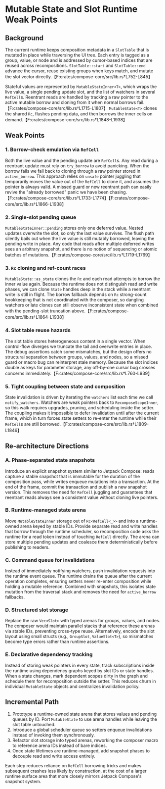 # Mutable State and Slot Runtime Weak Points

## Background
The current runtime keeps composition metadata in a `SlotTable` that is mutated in place while traversing the UI tree. Each entry is tagged as a group, value, or node and is addressed by cursor-based indices that are reused across recompositions. `SlotTable::start` and `SlotTable::end` advance the cursor, reuse existing groups when keys match, and mutate the slot vector directly.【F:crates/compose-core/src/lib.rs†L752-L845】

Stateful values are represented by `MutableStateInner<T>`, which wraps the live value, a single pending update slot, and the list of watchers in several `RefCell`s. Reentrant reads are handled by tracking a raw pointer to the active mutable borrow and cloning from it when normal borrows fail.【F:crates/compose-core/src/lib.rs†L1715-L1807】 `MutableState<T>` clones the shared `Rc`, flushes pending data, and then borrows the inner cells on demand.【F:crates/compose-core/src/lib.rs†L1848-L1938】

## Weak Points
### 1. Borrow-check emulation via `RefCell`
Both the live value and the pending update are `RefCell`s. Any read during a reentrant update must rely on `try_borrow` to avoid panicking. When the borrow fails we fall back to cloning through a raw pointer stored in `active_borrow`. This approach relies on `unsafe` pointer juggling that temporarily moves the value out of the `RefCell` to clone it, and assumes the pointer is always valid. A missed guard or new reentrant path can easily revive the "already borrowed" panic we have been chasing.【F:crates/compose-core/src/lib.rs†L1733-L1774】【F:crates/compose-core/src/lib.rs†L1866-L1938】

### 2. Single-slot pending queue
`MutableStateInner::pending` stores only one deferred value. Nested updates overwrite the slot, so only the last value survives. The flush path silently bails out when the live value is still mutably borrowed, leaving the pending write in place. Any code that reads after multiple deferred writes sees an arbitrary snapshot, and there is no notion of sequencing or atomic batches of mutations.【F:crates/compose-core/src/lib.rs†L1719-L1769】

### 3. `Rc` cloning and ref-count races
`MutableState::as_state` clones the `Rc` and each read attempts to borrow the inner value again. Because the runtime does not distinguish read and write phases, we can clone `State` handles deep in the stack while a reentrant write is still in flight. The borrow fallback depends on `Rc` strong-count bookkeeping that is not coordinated with the composer, so dangling watchers or late clones can still observe inconsistent state when combined with the pending-slot truncation above.【F:crates/compose-core/src/lib.rs†L1864-L1938】

### 4. Slot table reuse hazards
The slot table stores heterogeneous content in a single vector. When control-flow diverges we truncate the tail and overwrite entries in place. The debug assertions catch some mismatches, but the design offers no structural separation between groups, values, and nodes, so a missed guard or macro bug can reinterpret stale memory. Because the slot indices double as keys for parameter storage, any off-by-one cursor bug crosses concerns immediately.【F:crates/compose-core/src/lib.rs†L760-L939】

### 5. Tight coupling between state and composition
State invalidation is driven by iterating the `watchers` list each time we call `notify_watchers`. Watchers are weak pointers back to `RecomposeScopeInner`, so this walk requires upgrades, pruning, and scheduling inside the setter. The coupling makes it impossible to defer invalidation until after the current frame, which in turn forces state setters to re-enter the runtime while their `RefCell`s are still borrowed.【F:crates/compose-core/src/lib.rs†L1809-L1846】

## Re-architecture Directions
### A. Phase-separated state snapshots
Introduce an explicit snapshot system similar to Jetpack Compose: reads capture a stable snapshot that is immutable for the duration of the composition pass, while writes enqueue mutations into a transaction. At the end of the frame, commit the transaction and publish a new snapshot version. This removes the need for `RefCell` juggling and guarantees that reentrant reads always see a consistent value without cloning live pointers.

### B. Runtime-managed state arena
Move `MutableStateInner` storage out of `Rc<RefCell<_>>` and into a runtime-owned arena keyed by stable IDs. Provide separate read and write handles that borrow through the runtime scheduler, so recomposition code asks the runtime for a read token instead of touching `RefCell` directly. The arena can store multiple pending updates and coalesce them deterministically before publishing to readers.

### C. Command queue for invalidations
Instead of immediately notifying watchers, push invalidation requests into the runtime event queue. The runtime drains the queue after the current operation completes, ensuring setters never re-enter composition while holding a mutable reference. Combined with snapshots, this isolates state mutation from the traversal stack and removes the need for `active_borrow` fallbacks.

### D. Structured slot storage
Replace the raw `Vec<Slot>` with typed arenas for groups, values, and nodes. The composer would maintain parallel stacks that reference these arenas via stable IDs, preventing cross-type reuse. Alternatively, encode the slot layout using small structs (e.g., `GroupSlot`, `ValueSlot<T>`), so mismatches become type errors rather than runtime assertions.

### E. Declarative dependency tracking
Instead of storing weak pointers in every state, track subscriptions inside the runtime using dependency graphs keyed by slot IDs or state handles. When a state changes, mark dependent scopes dirty in the graph and schedule them for recomposition outside the setter. This reduces churn in individual `MutableState` objects and centralizes invalidation policy.

## Incremental Path
1. Prototype a runtime-owned state arena that stores values and pending queues by ID. Port `MutableState` to use arena handles while leaving the slot table untouched.
2. Introduce a global scheduler queue so setters enqueue invalidations instead of invoking them synchronously.
3. Refactor slot storage into typed arenas, reworking the composer macro to reference arena IDs instead of bare indices.
4. Once state lifetimes are runtime-managed, add snapshot phases to decouple read and write access entirely.

Each step reduces reliance on `RefCell` borrowing tricks and makes subsequent crashes less likely by construction, at the cost of a larger runtime surface area that more closely mirrors Jetpack Compose's snapshot system.
